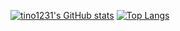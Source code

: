 [![tino1231's GitHub stats](https://github-readme-stats.vercel.app/api?username=tino1231)](https://github.com/anuraghazra/github-readme-stats)
[![Top Langs](https://github-readme-stats.vercel.app/api/top-langs/?username=tino1231)](https://github.com/anuraghazra/github-readme-stats)
